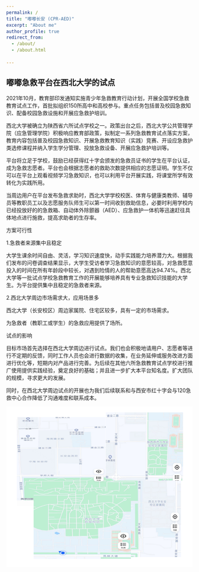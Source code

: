```yaml
---
permalink: /
title: "嘟嘟长安 (CPR-AED)"
excerpt: "About me"
author_profile: true
redirect_from: 
  - /about/
  - /about.html

---
```




嘟嘟急救平台在西北大学的试点
----------------------------

2021年10月，教育部印发通知实施青少年急救教育行动计划，开展全国学校急救教育试点工作，首批拟组织150所高中和高校参与。重点任务包括普及校园急救知识、配备校园急救设施和开展应急救护培训。

西北大学被确立为陕西省六所试点学校之一。政策出台之后，西北大学公共管理学院（应急管理学院）积极响应教育部政策，拟制定一系列急救教育试点落实方案，教育内容包括普及校园急救知识、开展急救教育知识（实践）竞赛、开设应急救护类选修课程并纳入学生学分管理、投放急救设备、开展应急救护培训等。

平台将立足于学校，鼓励已经获得红十字会颁发的急救员证书的学生在平台认证，成为急救志愿者。平台也会根据志愿者的救助次数提供相应的志愿证明。学生不仅可以在平台上观看视频学习急救知识，也可以利用平台开展实践，将课堂所学有效转化为实践所用。

当周边用户在平台发布急救求助时，西北大学学校校医、体育与健康类教师、辅导员等教职员工以及志愿服务队师生可以第一时间收到救助信息，必要时利用学校内已经投放好的的急救箱、自动体外除颤器（AED）、应急救护一体机等迅速赶往具体地点进行施救，提高求助者的生存率。

方案可行性

1.急救者来源集中且稳定

大学生课余时间自由、灵活，学习知识速度快，动手实践能力培养潜力大。根据我们发布的问卷调查结果显示，大学生受访者学习急救知识的意愿较高，对急救愿意投入的时间在所有年龄段中较长，对遇到险情的人的帮助意愿高达94.74%。西北大学等一批试点学校急救教育工作的开展能够培养具有专业急救知识技能的大学生。为平台提供集中且稳定的急救者来源。

2.西北大学周边市场需求大，应用场景多

西北大学（长安校区）周边家属院、住宅区较多，具有一定的市场需求。

为急救者（教职工或学生）的急救应用提供了场所。

试点的影响

目标市场首先选择在西北大学周边进行试点。我们也会积极地请用户、志愿者等进行不定期的反馈，同时工作人员也会进行数据的收集，在业务延伸或服务改进方面进行优化等，短期内对产品进行完善。为后续在其他六所急救教育试点学校进行推广使用提供实践经验，奠定良好的基础；并且进一步扩大本平台知名度。扩大团队的规模，寻求更大的发展。

同时，在西北大学周边试点的开展也为我们后续联系和与西安市红十字会与120急救中心合作降低了沟通难度和联系成本。

![map](/images/AboutMD/map.png)
